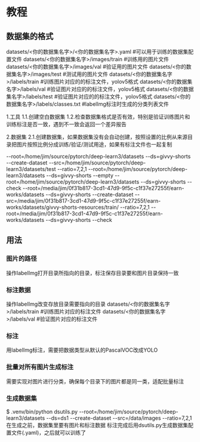 # 教程
## 数据集的格式
datasets/<你的数据集名字>/<你的数据集名字>.yaml    #可以用于训练的数据集配置文件
datasets/<你的数据集名字>/images/train             #训练用的图片文件
datasets/<你的数据集名字>/images/val               #验证用的图片文件
datasets/<你的数据集名字>/images/test              #测试用的图片文件
datasets/<你的数据集名字>/labels/train             #训练图片对应的的标注文件，yolov5格式
datasets/<你的数据集名字>/labels/val               #验证图片对应的的标注文件，yolov5格式
datasets/<你的数据集名字>/labels/test              #验证图片对应的的标注文件，yolov5格式
datasets/<你的数据集名字>/labels/classes.txt       #labelImg标注时生成的分类列表文件

1.工具
1.1.创建空白数据集
1.2.检查数据集格式是否有效，特别是验证训练图片和训练标注是否一致，遇到不一致会返回一个差异报告

2.数据集
2.1.创建数据集，如果数据集没有会自动创建，按照设置的比例从来源目录把图片按照比例分成训练/验证/测试用途，如果有标注文件也一起复制

--root=/home/jim/source/pytorch/deep-learn3/datasets --ds=givvy-shorts --create-dataset --src=/home/jim/source/pytorch/deep-learn3/datasets/test --ratio=7,2,1
--root=/home/jim/source/pytorch/deep-learn3/datasets --ds=givvy-shorts --empty
--root=/home/jim/source/pytorch/deep-learn3/datasets --ds=givvy-shorts --check
--root=/media/jim/0f31b817-3cd1-47d9-9f5c-c1f37e27255f/earn-works/datasets --ds=givvy-shorts --create-dataset --src=/media/jim/0f31b817-3cd1-47d9-9f5c-c1f37e27255f/earn-works/datasets/givvy-shorts-resources/train/ --ratio=7,2,1
--root=/media/jim/0f31b817-3cd1-47d9-9f5c-c1f37e27255f/earn-works/datasets --ds=givvy-shorts --check


## 用法

### 图片的路径
操作labelImg打开目录所指向的目录，标注保存目录要和图片目录保持一致

### 标注数据
操作labelImg改变存放目录需要指向的目录
datasets/<你的数据集名字>/labels/train             #训练图片对应的标注文件
datasets/<你的数据集名字>/labels/val               #验证图片对应的标注文件

### 标注
用labelImg标注，需要把数据类型从默认的PascalVOC改成YOLO

### 批量对所有图片生成标注
需要实现对图片进行分类，确保每个目录下的图片都是同一类，适配批量标注

### 生成数据集
$ .venv/bin/python dsutils.py --root=/home/jim/source/pytorch/deep-learn3/datasets --ds=ds1 --create-dataset --src=/data/images --ratio=7,2,1
在生成之前，数据集里要有图片和标注数据
标注完成后用dsutils.py生成数据集配置文件(.yaml)，之后就可以训练了
